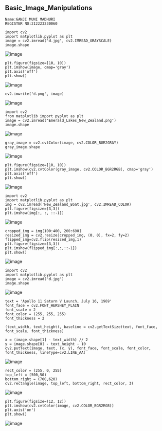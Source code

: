 ## Basic_Image_Manipulations
```
Name:GANJI MUNI MADHURI
REGISTER NO:212223230060
```
```
import cv2
import matplotlib.pyplot as plt
image = cv2.imread('d.jpg', cv2.IMREAD_GRAYSCALE)
image.shape
```
![image](https://github.com/user-attachments/assets/39587753-43c0-41b7-ab0f-4ba462739311)
```
plt.figure(figsize=[10, 10])
plt.imshow(image, cmap='gray')
plt.axis('off')  
plt.show()
```
![image](https://github.com/user-attachments/assets/29a2db6c-3d35-44f4-a431-7510c51fad9f)

```
cv2.imwrite('d.png', image)
```
![image](https://github.com/user-attachments/assets/aa376192-313a-4fd8-b993-cca5ff1be43c)
```
import cv2
from matplotlib import pyplot as plt
image = cv2.imread('Emerald_Lakes_New_Zealand.png')
image.shape
```
![image](https://github.com/user-attachments/assets/13278624-030c-41e9-a7b5-57ca1c234930)

```
gray_image = cv2.cvtColor(image, cv2.COLOR_BGR2GRAY)
gray_image.shape
```
![image](https://github.com/user-attachments/assets/7e694add-a075-4948-87c7-63bb913c9f29)
```
plt.figure(figsize=[10, 10])
plt.imshow(cv2.cvtColor(gray_image, cv2.COLOR_BGR2RGB), cmap='gray')
plt.axis('off')
plt.show()
```
![image](https://github.com/user-attachments/assets/a9169a18-59da-47b8-8b20-7a0fd1471179)
```
import cv2
import matplotlib.pyplot as plt
img = cv2.imread('New_Zealand_Boat.jpg', cv2.IMREAD_COLOR)
plt.figure(figsize=[3,3])
plt.imshow(img[:, :, ::-1])
```
![image](https://github.com/user-attachments/assets/f571d6eb-a2a4-4987-8ddf-c2e5c212009b)

```
cropped_img = img[100:400, 200:600]
resized_img = cv2.resize(cropped_img, (0, 0), fx=2, fy=2)
flipped_img=cv2.flip(resized_img,1)
plt.figure(figsize=[3,3])
plt.imshow(flipped_img[:,:,::-1])
plt.show()
```
![image](https://github.com/user-attachments/assets/2cee2799-0e9f-4381-8be5-d858820e776b)
```
import cv2
import matplotlib.pyplot as plt
image = cv2.imread('d.jpg')
image.shape
```
![image](https://github.com/user-attachments/assets/cd52a828-5368-4c7b-9728-a5fc834db17d)
```
text = 'Apollo 11 Saturn V Launch, July 16, 1969'
font_face = cv2.FONT_HERSHEY_PLAIN
font_scale = 2
font_color = (255, 255, 255)
font_thickness = 2
```
```
(text_width, text_height), baseline = cv2.getTextSize(text, font_face, font_scale, font_thickness)
```
```
x = (image.shape[1] - text_width) // 2
y = image.shape[0] - text_height - 10 
cv2.putText(image, text, (x, y), font_face, font_scale, font_color, font_thickness, lineType=cv2.LINE_AA)
```
![image](https://github.com/user-attachments/assets/0e24b45e-6fb1-44b1-9ba0-999cb1d7087e)

```
rect_color = (255, 0, 255) 
top_left = (500,50)
bottom_right = (700,620) 
cv2.rectangle(image, top_left, bottom_right, rect_color, 3)
```
![image](https://github.com/user-attachments/assets/ca2afc48-71e8-473c-a4c2-1e98def764c4)
```
plt.figure(figsize=(12, 12))
plt.imshow(cv2.cvtColor(image, cv2.COLOR_BGR2RGB))
plt.axis('on')
plt.show()
```
![image](https://github.com/user-attachments/assets/a0eda670-5ee3-4d69-8735-c99efc071d5e)
